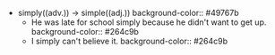 - simply((adv.)) -> simple((adj.))
  background-color:: #49767b
	- He was late for school simply because he didn't want to get up.
	  background-color:: #264c9b
	- I simply can't believe it.
	  background-color:: #264c9b